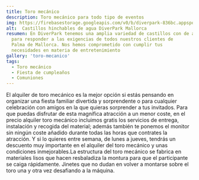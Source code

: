 ```yaml
---
title: Toro mecánico
description: Toro mecánico para todo tipo de eventos
img: https://firebasestorage.googleapis.com/v0/b/diverpark-836bc.appspot.com/o/toro-mecanico%2Ftoro-mecanico5.jpg?alt=media&token=c469bfb4-ed1b-47f3-83b0-a087baf3aa42
alt:  Castillos hinchables de agua DiverPark Mallorca
resumen: En DiverPark tenemos una amplia variedad de castillos con de agua
  para responder a las exigencias de todos nuestros clientes de
  Palma de Mallorca. Nos hemos comprometido con cumplir tus
  necesidades en materia de entretenimiento
gallery: 'toro-mecanico'
tags: 
  - Toro mecánico
  - Fiesta de cumpleaños
  - Comuniones
---
```


El alquiler de toro mecánico es la mejor opción si estás pensando en organizar una fiesta familiar divertida y sorprendente o para cualquier celebración con amigos en la que quieras sorprender a tus invitados. Para que puedas disfrutar de esta magnífica atracción a un menor coste, en el precio alquiler toro mecánico incluimos gratis los servicios de entrega, instalación y recogida del material; además también te ponemos el monitor sin ningún coste añadido durante todas las horas que contrates la atracción. Y si lo quieres entre semana, de lunes a jueves, tendrás un descuento muy importante en el alquiler del toro mecánico y unas condiciones inmejorables.La estructura del toro mecánico se fabrica en materiales lisos que hacen resbaladiza la montura para que el participante se caiga rápidamente. Jinetes que no dudan en volver a montarse sobre el toro una y otra vez desafiando a la máquina.